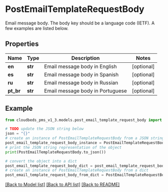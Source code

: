# PostEmailTemplateRequestBody

Email message body. The body key should be a language code (IETF). A few examples are listed below.

## Properties

Name | Type | Description | Notes
------------ | ------------- | ------------- | -------------
**en** | **str** | Email message body in English | [optional] 
**es** | **str** | Email message body in Spanish | [optional] 
**ru** | **str** | Email message body in Russian | [optional] 
**pt_br** | **str** | Email message body in Portuguese | [optional] 

## Example

```python
from cloudbeds_pms_v1_3.models.post_email_template_request_body import PostEmailTemplateRequestBody

# TODO update the JSON string below
json = "{}"
# create an instance of PostEmailTemplateRequestBody from a JSON string
post_email_template_request_body_instance = PostEmailTemplateRequestBody.from_json(json)
# print the JSON string representation of the object
print(PostEmailTemplateRequestBody.to_json())

# convert the object into a dict
post_email_template_request_body_dict = post_email_template_request_body_instance.to_dict()
# create an instance of PostEmailTemplateRequestBody from a dict
post_email_template_request_body_from_dict = PostEmailTemplateRequestBody.from_dict(post_email_template_request_body_dict)
```
[[Back to Model list]](../README.md#documentation-for-models) [[Back to API list]](../README.md#documentation-for-api-endpoints) [[Back to README]](../README.md)


